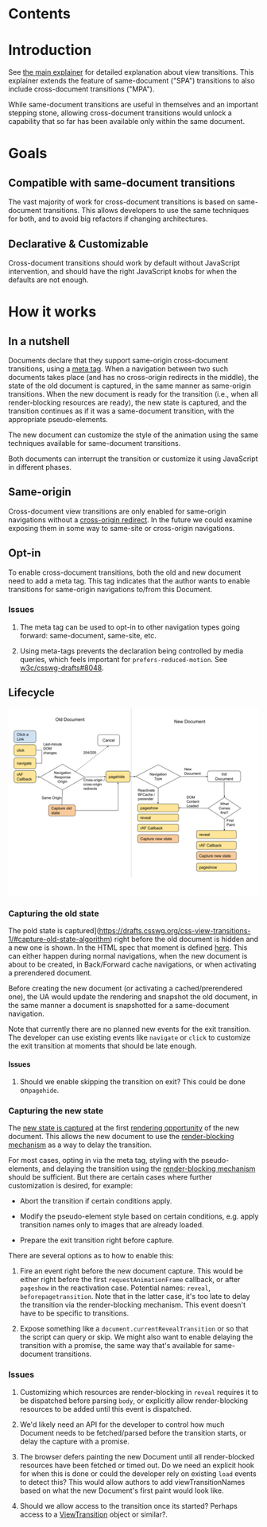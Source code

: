 # Contents

# Introduction

See [the main explainer](explainer.md) for detailed explanation about view transitions.
This explainer extends the feature of same-document ("SPA") transitions to also include
cross-document transitions ("MPA").

While same-document transitions are useful in themselves and an important stepping stone, allowing
cross-document transitions would unlock a capability that so far has been available only within the
same document.

# Goals

## Compatible with same-document transitions

The vast majority of work for cross-document transitions is based on same-document transitions.
This allows developers to use the same techniques for both, and to avoid big refactors if
changing architectures.

## Declarative & Customizable

Cross-document transitions should work by default without JavaScript intervention, and should have
the right JavaScript knobs for when the defaults are not enough.

# How it works

## In a nutshell
Documents declare that they support same-origin cross-document transitions, using a
[meta tag](#opt-in). When a navigation between two such documents takes place (and has no
cross-origin redirects in the middle), the state of the old document is captured, in the same
manner as same-origin transitions. When the new document is ready for the transition (i.e., when all render-blocking resources are ready), the new state is captured,
and the transition continues as if it was a same-document transition, with the appropriate pseudo-elements.

The new document can customize the style of the animation using the same techniques available for same-document transitions.

Both documents can interrupt the transition or customize it using JavaScript in different phases.

## Same-origin

Cross-document view transitions are only enabled for same-origin navigations without a
[cross-origin redirect](https://html.spec.whatwg.org/#unloading-documents:was-created-via-cross-origin-redirects).
In the future we could examine exposing them in some way to same-site or cross-origin navigations.

## Opt-in

To enable cross-document transitions, both the old and new document need to add a meta tag. This tag
indicates that the author wants to enable transitions for same-origin navigations to/from this
Document.


### Issues

1. The meta tag can be used to opt-in to other navigation types going forward: same-document, same-site, etc.

1. Using meta-tags prevents the declaration being controlled by media queries, which feels important for `prefers-reduced-motion`.
See [w3c/csswg-drafts#8048](https://github.com/w3c/csswg-drafts/issues/8048).

## Lifecycle

![Lifecycle chart for cross-document transitions](media/mpa-chart.svg)

### Capturing the old state

The pold state is captured](https://drafts.csswg.org/css-view-transitions-1/#capture-old-state-algorithm) right before the old document is hidden and a new one is shown.
In the HTML spec that moment is defined [here](https://html.spec.whatwg.org/#populating-a-session-history-entry:loading-a-document).
This can either happen during normal navigations, when the new document is about to be created,
in Back/Forward cache navigations, or when activating a prerendered document.

Before creating the new document (or activating a cached/prerendered one), the UA would update the rendering and snapshot the old document, in the same manner a document is snapshotted for a same-document navigation.

Note that currently there are no planned new events for the exit transition.
The developer can use existing events like `navigate` or `click` to customize the
exit transition at moments that should be late enough.

#### Issues

1. Should we enable skipping the transition on exit? This could be done on`pagehide`.

### Capturing the new state

The [new state is captured](https://drafts.csswg.org/css-view-transitions-1/#capture-new-state-algorithm) at the first [rendering opportunity](https://html.spec.whatwg.org/#rendering-opportunity)
of the new document. This allows the new document to use the
[render-blocking mechanism](https://html.spec.whatwg.org/#render-blocking-mechanism) as a way to
delay the transition.

For most cases, opting in via the meta tag, styling with the pseudo-elements, and delaying the transition using the
[render-blocking mechanism](https://html.spec.whatwg.org/#render-blocking-mechanism) should be sufficient. But there are certain cases where further customization is desired, for example:

* Abort the transition if certain conditions apply.

* Modify the pseudo-element style based on certain conditions, e.g. apply transition
   names only to images that are already loaded.

* Prepare the exit transition right before capture.

There are several options as to how to enable this:

1. Fire an event right before the new document capture. This would be either right
   before the first `requestAnimationFrame` callback, or after `pageshow` in the reactivation case. Potential names: `reveal`, `beforepagetransition`. Note that in the latter case, it's too late to delay the transition via the render-blocking mechanism. This event doesn't have to be specific to transitions.

1. Expose something like a `document.currentRevealTransition` or so that the script can
   query or skip. We might also want to enable delaying the transition with a promise,
   the same way that's available for same-document transitions.

### Issues

1. Customizing which resources are render-blocking in `reveal` requires it to be dispatched before parsing `body`, or explicitly allow render-blocking resources to be added until this event is dispatched.

1. We'd likely need an API for the developer to control how much Document needs to be fetched/parsed before the transition starts, or delay the capture with a promise.

1. The browser defers painting the new Document until all render-blocked resources have been fetched or timed out. Do we need an explicit hook for when this is done or could the developer rely on existing `load` events to detect this? This would allow authors to add viewTransitionNames based on what the new Document's first paint would look like.

1. Should we allow access to the transition once its started? Perhaps access to a [ViewTransition](https://drafts.csswg.org/css-view-transitions-1/#viewtransition) object or similar?.
